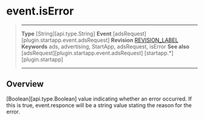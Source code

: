 # event.isError

> --------------------- ------------------------------------------------------------------------------------------
> __Type__              [String][api.type.String]
> __Event__             [adsRequest][plugin.startapp.event.adsRequest]
> __Revision__          [REVISION_LABEL](REVISION_URL)
> __Keywords__          ads, advertising, StartApp, adsRequest, isError
> __See also__			[adsRequest][plugin.startapp.event.adsRequest]
>						[startapp.*][plugin.startapp]
> --------------------- ------------------------------------------------------------------------------------------

## Overview

[Boolean][api.type.Boolean] value indicating whether an error occurred. If this is true, event.responce will be a string value stating the reason for the error.
